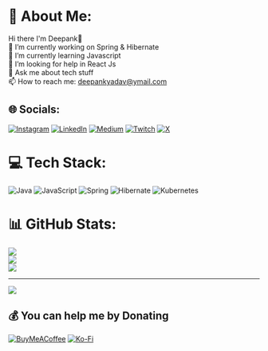 # 💫 About Me:
Hi there I'm Deepank👋<br>🔭 I’m currently working on Spring & Hibernate<br>🌱 I’m currently learning Javascript<br>🤔 I’m looking for help in React Js<br>💬 Ask me about tech stuff<br>📫 How to reach me: deepankyadav@ymail.com


## 🌐 Socials:
[![Instagram](https://img.shields.io/badge/Instagram-%23E4405F.svg?logo=Instagram&logoColor=white)](https://instagram.com/deepank_yadav) [![LinkedIn](https://img.shields.io/badge/LinkedIn-%230077B5.svg?logo=linkedin&logoColor=white)](https://linkedin.com/in/deepankyadav) [![Medium](https://img.shields.io/badge/Medium-12100E?logo=medium&logoColor=white)](https://medium.com/@deepankyadav) [![Twitch](https://img.shields.io/badge/Twitch-%239146FF.svg?logo=Twitch&logoColor=white)](https://twitch.tv/deepankyadav) [![X](https://img.shields.io/badge/X-black.svg?logo=X&logoColor=white)](https://x.com/deepank_yadav) 

# 💻 Tech Stack:
![Java](https://img.shields.io/badge/java-%23ED8B00.svg?style=for-the-badge&logo=openjdk&logoColor=white) ![JavaScript](https://img.shields.io/badge/javascript-%23323330.svg?style=for-the-badge&logo=javascript&logoColor=%23F7DF1E) ![Spring](https://img.shields.io/badge/spring-%236DB33F.svg?style=for-the-badge&logo=spring&logoColor=white) ![Hibernate](https://img.shields.io/badge/Hibernate-59666C?style=for-the-badge&logo=Hibernate&logoColor=white) ![Kubernetes](https://img.shields.io/badge/kubernetes-%23326ce5.svg?style=for-the-badge&logo=kubernetes&logoColor=white)
# 📊 GitHub Stats:
![](https://github-readme-stats.vercel.app/api?username=deepank-yadav&theme=dark&hide_border=false&include_all_commits=false&count_private=false)<br/>
![](https://github-readme-streak-stats.herokuapp.com/?user=deepank-yadav&theme=dark&hide_border=false)<br/>
![](https://github-readme-stats.vercel.app/api/top-langs/?username=deepank-yadav&theme=dark&hide_border=false&include_all_commits=false&count_private=false&layout=compact)

---
[![](https://visitcount.itsvg.in/api?id=deepank-yadav&icon=0&color=0)](https://visitcount.itsvg.in)

  ## 💰 You can help me by Donating
  [![BuyMeACoffee](https://img.shields.io/badge/Buy%20Me%20a%20Coffee-ffdd00?style=for-the-badge&logo=buy-me-a-coffee&logoColor=black)](https://buymeacoffee.com/deepank) [![Ko-Fi](https://img.shields.io/badge/Ko--fi-F16061?style=for-the-badge&logo=ko-fi&logoColor=white)](https://ko-fi.com/deepank) 

  
<!-- Proudly created with GPRM ( https://gprm.itsvg.in ) -->
